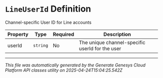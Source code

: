 # `LineUserId` Definition

Channel-specific User ID for Line accounts

| Property | Type | Required | Description |
|----------|------|----------|-------------|
| userId | `string` | No | The unique channel-specific userId for the user |

---

*This file was automatically generated by the Generate Genesys Cloud Platform API classes utility on 2025-04-24T15:04:25.542Z*